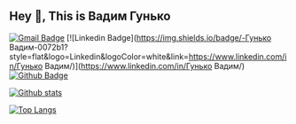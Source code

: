 ## Hey 👋, This is Вадим Гунько
[![Gmail Badge](https://img.shields.io/badge/-guvacode@gmail.com-c14438?style=flat&logo=Gmail&logoColor=white&link=mailto:guvacode@gmail.com)](mailto:guvacode@gmail.com) 
[![Linkedin Badge](https://img.shields.io/badge/-Гунько Вадим-0072b1?style=flat&logo=Linkedin&logoColor=white&link=https://www.linkedin.com/in/Гунько Вадим/)](https://www.linkedin.com/in/Гунько Вадим/) [![Github Badge](https://img.shields.io/badge/-GuvaCode-grey?style=flat&logo=github&logoColor=white&link=https://github.com/GuvaCode/)](https://www.github.com/GuvaCode/) 

[![Github stats](https://github-readme-stats.vercel.app/api?username=guvacode&show_icons=true&include_all_commits=true)](https://github.com/guvacode/github-readme-stats)

[![Top Langs](https://github-readme-stats.vercel.app/api/top-langs/?username=guvacode&layout=compact)](https://github.com/guvacode/github-readme-stats)

